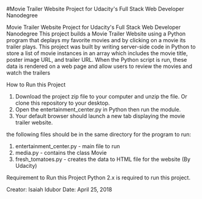 #Movie Trailer Website Project for Udacity's Full Stack Web Developer Nanodegree

Movie Trailer Website Project for Udacity's Full Stack Web Developer Nanodegree
This project builds a Movie Trailer Website using a Python program that deplays my favorite movies and by clicking on a movie its trailer plays. This project was built by writing server-side code in Python to store a list of movie instances in an array which includes the movie title, poster image URL, and trailer URL. When the Python script is run, these data is rendered on a web page and allow users to review the movies and watch the trailers

How to Run this Project
1.  Download the project zip file to your computer and unzip the file. Or clone this repository to your desktop.
2.  Open the entertainment_center.py in Python then run the module.
3.  Your default browser should launch a new tab displaying the movie trailer website.
    
the following files should be in the same directory for the program to run:
1.	entertainment_center.py - main file to run
2.	media.py - contains the class Movie 
3.	fresh_tomatoes.py - creates the data to HTML file for the website (By Udacity)

Requirement to Run this Project
    Python 2.x is required to run this project. 

Creator: Isaiah Idubor
Date: April 25, 2018

